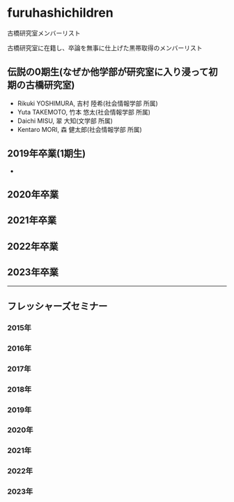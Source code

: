 # furuhashichildren
古橋研究室メンバーリスト

古橋研究室に在籍し、卒論を無事に仕上げた黒帯取得のメンバーリスト

## 伝説の0期生(なぜか他学部が研究室に入り浸って初期の古橋研究室)
* Rikuki YOSHIMURA, 吉村 陸希(社会情報学部 所属)
* Yuta TAKEMOTO, 竹本 悠太(社会情報学部 所属)
* Daichi MISU, 翠 大知(文学部 所属)
* Kentaro MORI, 森 健太郎(社会情報学部 所属)

## 2019年卒業(1期生)
* 

## 2020年卒業

## 2021年卒業

## 2022年卒業

## 2023年卒業




---
## フレッシャーズセミナー

### 2015年
### 2016年
### 2017年
### 2018年
### 2019年
### 2020年
### 2021年
### 2022年
### 2023年


